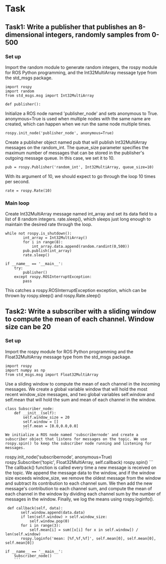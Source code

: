 # Task  
## Task1: Write a publisher that publishes an 8-dimensional integers, randomly samples from 0-500  
### Set up
Import the random module to generate random integers, the rospy module for ROS Python programming, and the Int32MultiArray message type from the std_msgs package.  
```
import rospy
import random 
from std_msgs.msg import Int32MultiArray
``` 
```
def publisher():
```
Initialize a ROS node named 'publisher_node' and sets anonymous to True. anonymous=True is used when multiple nodes with the same name are created, which can happen when we run the same node multiple times.
```
rospy.init_node('publisher_node', anonymous=True)
```
Create a publisher object named pub that will publish Int32MultiArray messages on the random_int. The queue_size parameter specifies the maximum number of messages that can be stored in the publisher's outgoing message queue. In this case, we set it to 10.
```
pub = rospy.Publisher('random_int', Int32MultiArray, queue_size=10)
```
With its argument of 10, we should expect to go through the loop 10 times per second.
```
rate = rospy.Rate(10)
```
### Main loop
Create  Int32MultiArray message named int_array and set its data field to a list of 8 random integers.
rate.sleep(), which sleeps just long enough to maintain the desired rate through the loop.
```
while not rospy.is_shutdown():
        int_array = Int32MultiArray()
        for i in range(8):
            int_array.data.append(random.randint(0,500))
        pub.publish(int_array)
        rate.sleep()
```
```
if __name__ == '__main__':
    try:
        publisher()
    except rospy.ROSInterruptException:
        pass
```
This catches a rospy.ROSInterruptException exception, which can be thrown by rospy.sleep() and rospy.Rate.sleep()
## Task2: Write a subscriber with a sliding window to compute the mean of each channel. Window size can be 20 
### Set up
Import the rospy module for ROS Python programming and the Float32MultiArray message type from the std_msgs package.
```
import rospy
import numpy as np
from std_msgs.msg import Float32MultiArray
```
Use a sliding window to compute the mean of each channel in the incoming messages. We create a global variable window that will hold the most recent window_size messages, and two global variables self.window and self.mean that will hold the sum and mean of each channel in the window.
```
class Subscriber_node:
    def __init__(self):
        self.window_size = 20
        self.window = []
        self.mean = [0.0,0.0,0.0]
        ```
We initialize a ROS node named 'subscribernode' and create a subscriber object that listens for messages on the topic. We use rospy.spin() to keep the subscriber node running and listening for messages.
```
rospy.init_node('subscribernode', anonymous=True)
        rospy.Subscriber('topic', Float32MultiArray, self.callback)
        rospy.spin()
        ```
 The callback() function is called every time a new message is received on the topic. We append the message data to the window, and if the window size exceeds window_size, we remove the oldest message from the window and subtract its contribution to each channel sum. We then add the new message's contribution to each channel sum, and compute the mean of each channel in the window by dividing each channel sum by the number of messages in the window. Finally, we log the means using rospy.loginfo().
 ```
  def callback(self, data):
        self.window.append(data.data)
        if len(self.window) > self.window_size:
            self.window.pop(0)
        for i in range(3):
            self.mean[i] = sum([x[i] for x in self.window]) / len(self.window)
        rospy.loginfo('mean: [%f,%f,%f]', self.mean[0], self.mean[0], self.mean[0])
```
```
if __name__ == '__main__':
    Subscriber_node()
    ```
